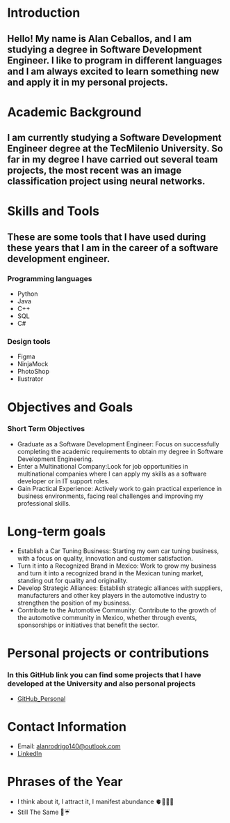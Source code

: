 # Introduction
## Hello! My name is Alan Ceballos, and I am studying a degree in Software Development Engineer. I like to program in different languages ​​and I am always excited to learn something new and apply it in my personal projects.

# Academic Background
## I am currently studying a Software Development Engineer degree at the TecMilenio University. So far in my degree I have carried out several team projects, the most recent was an image classification project using neural networks.

# Skills and Tools
## These are some tools that I have used during these years that I am in the career of a software development engineer.

### Programming languages
* Python
* Java
* C++
* SQL
* C#

### Design tools
* Figma
* NinjaMock
* PhotoShop
* Ilustrator
  
# Objectives and Goals
### Short Term Objectives
* Graduate as a Software Development Engineer: Focus on successfully completing the academic requirements to obtain my degree in Software Development Engineering.
* Enter a Multinational Company:Look for job opportunities in multinational companies where I can apply my skills as a software developer or in IT support roles.
* Gain Practical Experience: Actively work to gain practical experience in business environments, facing real challenges and improving my professional skills.

# Long-term goals
* Establish a Car Tuning Business: Starting my own car tuning business, with a focus on quality, innovation and customer satisfaction.
* Turn it into a Recognized Brand in Mexico: Work to grow my business and turn it into a recognized brand in the Mexican tuning market, standing out for quality and originality.
* Develop Strategic Alliances: Establish strategic alliances with suppliers, manufacturers and other key players in the automotive industry to strengthen the position of my business.
* Contribute to the Automotive Community: Contribute to the growth of the automotive community in Mexico, whether through events, sponsorships or initiatives that benefit the sector.

# Personal projects or contributions
### In this GitHub link you can find some projects that I have developed at the University and also personal projects
* [GitHub_Personal](https://github.com/alanceballos25/Trabajos_TecMilenio)

# Contact Information
* Email: alanrodrigo140@outlook.com
* [LinkedIn](www.linkedin.com/in/alan-ceballos-9ab876227)

# Phrases of the Year
* I think about it, I attract it, I manifest abundance 🫀🧠🪬✨
* Still The Same 💜☔️
